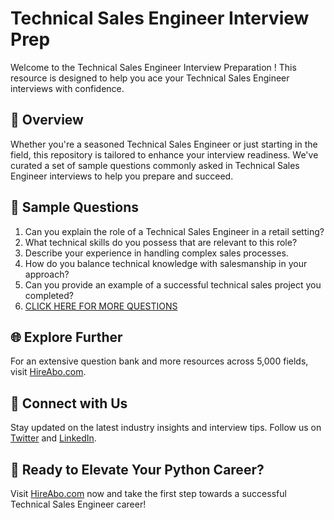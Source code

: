 # Technical Sales Engineer Interview Prep

Welcome to the Technical Sales Engineer Interview Preparation ! This resource is designed to help you ace your Technical Sales Engineer interviews with confidence.

## 🚀 Overview

Whether you're a seasoned Technical Sales Engineer or just starting in the field, this repository is tailored to enhance your interview readiness. We've curated a set of sample questions commonly asked in Technical Sales Engineer interviews to help you prepare and succeed.

## 📝 Sample Questions

1. Can you explain the role of a Technical Sales Engineer in a retail setting?
2. What technical skills do you possess that are relevant to this role?
3. Describe your experience in handling complex sales processes.
4. How do you balance technical knowledge with salesmanship in your approach?
5. Can you provide an example of a successful technical sales project you completed?
6. [CLICK HERE FOR MORE QUESTIONS](https://hireabo.com/job/22_1_13/Technical%20Sales%20Engineer)

## 🌐 Explore Further

For an extensive question bank and more resources across 5,000 fields, visit [HireAbo.com](https://www.hireabo.com).

## 📱 Connect with Us

Stay updated on the latest industry insights and interview tips. Follow us on [Twitter](https://twitter.com/hireabo) and [LinkedIn](https://www.linkedin.com/in/hire-abo-3609972a8/).

## 🚀 Ready to Elevate Your Python Career?

Visit [HireAbo.com](https://www.hireabo.com) now and take the first step towards a successful Technical Sales Engineer career!